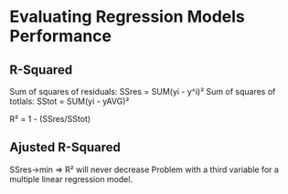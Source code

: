 # Evaluating Regression Models Performance

## R-Squared
Sum of squares of residuals: SSres = SUM(yi - y^i)²
Sum of squares of totlals: SStot = SUM(yi - yAVG)²

R² = 1 - (SSres/SStot)

## Ajusted R-Squared
SSres->min => R² will never decrease
Problem with a third variable for a multiple linear regression model.
